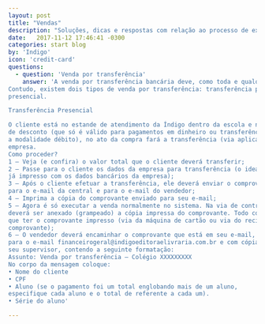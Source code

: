 ```yaml
---
layout: post
title: "Vendas"
description: "Soluções, dicas e respostas com relação ao processo de execução de vendas."
date:   2017-11-12 17:46:41 -0300
categories: start blog
by: 'Indigo'
icon: 'credit-card'
questions:
  - question: 'Venda por transferência'
    answer: 'A venda por transferência bancária deve, como toda e qualquer venda, ser registrada no sistema.
Contudo, existem dois tipos de venda por transferência: transferência presencial e a transferência não
presencial.

Transferência Presencial

O cliente está no estande de atendimento da Índigo dentro da escola e na hora, para obter o valor
de desconto (que só é válido para pagamentos em dinheiro ou transferência, ou seja, na engloba
a modalidade débito), no ato da compra fará a transferência (via aplicativo) para a conta da
empresa.
Como proceder?
1 – Veja (e confira) o valor total que o cliente deverá transferir;
2 – Passe para o cliente os dados da empresa para transferência (o ideal é ter um papel
já impresso com os dados bancários da empresa);
3 – Após o cliente efetuar a transferência, ele deverá enviar o comprovante de pagamento
para o e-mail da central e para o e-mail do vendedor;
4 – Imprima a cópia do comprovante enviado para seu e-mail;
5 – Agora é só executar a venda normalmente no sistema. Na via de contrato da empresa,
deverá ser anexado (grampeado) a cópia impressa do comprovante. Todo contrato tem
que ter o comprovante impresso (via da máquina de cartão ou via do recibo ou cópia do
comprovante);
6 – O vendedor deverá encaminhar o comprovante que está em seu e-mail, diretamente
para o e-mail financeirogeral@indigoeditoraelivraria.com.br e com cópia para o e-mail do
seu supervisor, contendo a seguinte formatação:
Assunto: Venda por transferência – Colégio XXXXXXXXX
No corpo da mensagem coloque:
• Nome do cliente
• CPF
• Aluno (se o pagamento foi um total englobando mais de um aluno,
especifique cada aluno e o total de referente a cada um).
• Série do aluno'

---
```

